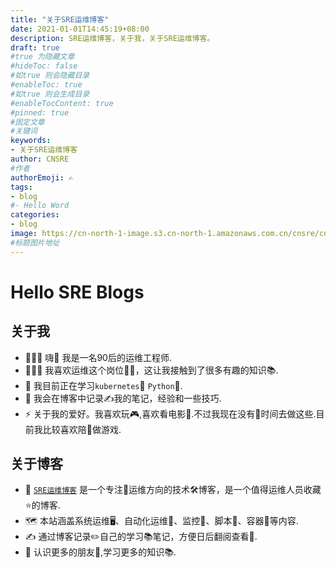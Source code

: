 ```yaml
---
title: "关于SRE运维博客"
date: 2021-01-01T14:45:19+08:00
description: SRE运维博客，关于我，关于SRE运维博客。
draft: true
#true 为隐藏文章
#hideToc: false
#如true 则会隐藏目录
#enableToc: true
#如true 则会生成目录
#enableTocContent: true
#pinned: true  
#固定文章
#关键词
keywords:
- 关于SRE运维博客
author: CNSRE    
#作者
authorEmoji: ✍
tags:
- blog
#- Hello Word
categories:
- blog
image: https://cn-north-1-image.s3.cn-north-1.amazonaws.com.cn/cnsre/cnsre/blog.svg
#标题图片地址
---
```

# Hello SRE Blogs
## 关于我
* 👨🏻‍💻 嗨👋 我是一名90后的运维工程师.
* 👨🏻‍🔬 我喜欢运维这个岗位👨‍🔧，这让我接触到了很多有趣的知识📚.
* 🌱 我目前正在学习`kubernetes`🐳 `Python`🐍.
* 📝 我会在博客中记录✍我的笔记，经验和一些技巧.
* ⚡️ 关于我的爱好。我喜欢玩🎮,喜欢看电影🎦.不过我现在没有🙅‍时间去做这些.目前我比较喜欢陪👶做游戏.

##  关于博客
* 🧙‍ [`SRE运维博客`](https://cnsre.cn) 是一个专注🤔运维方向的技术🛠️博客，是一个值得运维人员收藏⭐的博客.
* 🗺️ 本站涵盖系统运维🖥️、自动化运维🦾、监控🔬、脚本🔨、容器🧫等内容.
* ✍ 通过博客记录✏️自己的学习📚笔记，方便日后翻阅查看👀.
* 🍻 认识更多的朋友👫,学习更多的知识📚.

